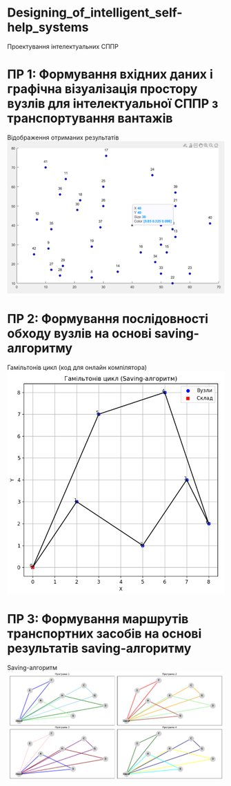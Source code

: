 # Designing_of_intelligent_self-help_systems
Проектування інтелектуальних СППР

# ПР 1: Формування вхідних даних і графічна візуалізація простору вузлів для інтелектуальної СППР з транспортування вантажів

Відображення отриманих результатів
![Results](https://github.com/inaprel3/Designing_of_intelligent_self-help_systems/blob/main/1_Results.png)

# ПР 2: Формування послідовності обходу вузлів на основі saving-алгоритму
Гамільтонів цикл (код для онлайн компілятора)
![](https://github.com/inaprel3/Designing_of_intelligent_self-help_systems/blob/main/2_Hamiltons_cycle.png)

# ПР 3: Формування маршрутів транспортних засобів на основі результатів saving-алгоритму
Saving-алгоритм
![](https://github.com/inaprel3/Designing_of_intelligent_self-help_systems/blob/main/3_The_result_of_work_of_four_programs.png)

